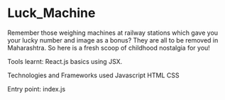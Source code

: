 # Luck_Machine
Remember those weighing machines at railway stations which gave you your lucky number and image as a bonus? They are all to be removed in Maharashtra. So here is a fresh scoop of childhood nostalgia for you!

Tools learnt:
React.js basics using JSX.

Technologies and Frameworks used
Javascript
HTML
CSS

Entry point:
index.js
